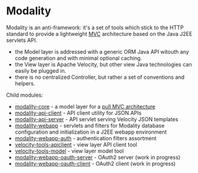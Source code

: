 # Modality

Modality is an anti-framework: it's a set of tools which stick to the HTTP standard to provide a lightweight [MVC](https://en.wikipedia.org/wiki/Model%E2%80%93view%E2%80%93controller) architecture based on the Java J2EE servlets API.

+ the Model layer is addressed with a generic ORM Java API witouth any code generation and with minimal optional caching.
+ the View layer is Apache Velocity, but other view Java technologies can easily be plugged in.
+ there is no centralized Controller, but rather a set of conventions and helpers.

Child modules:

+ [modality-core](https://github.com/arkanovicz/modality/tree/master/modality-core) - a model layer for a [pull MVC architecture](https://en.wikipedia.org/wiki/Web_framework#Push-based_vs._pull-based)
+ [modality-api-client](https://github.com/arkanovicz/modality/tree/master/modality-api-client) - API client utility for JSON APIs
+ [modality-api-server](https://github.com/arkanovicz/modality/tree/master/modality-api-server) - API servlet serving Velocity JSON templates
+ [modality-webapp](https://github.com/arkanovicz/modality/tree/master/modality-webapp) - servlets and filters for Modality database configuration and initialization in a J2EE webapp environment
+ [modality-webapp-auth](https://github.com/arkanovicz/modality/tree/master/modality-webapp-auth) - authentication filters assortment
+ [velocity-tools-apiclient](https://github.com/arkanovicz/modality/tree/master/velocity-tools-apiclient) - view layer API client tool
+ [velocity-tools-model](https://github.com/arkanovicz/modality/tree/master/velocity-tools-model) - view layer model tool
+ [modality-webapp-oauth-server](https://github.com/arkanovicz/modality/tree/master/modality-webapp-oauth-server) - OAuth2 server (work in progress)
+ [modality-webapp-oauth-client](https://github.com/arkanovicz/modality/tree/master/modality-webapp-oauth-server) - OAuth2 client (work in progress)

